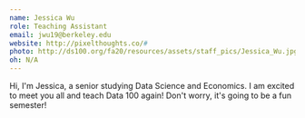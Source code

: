 ```yaml
---
name: Jessica Wu
role: Teaching Assistant
email: jwu19@berkeley.edu
website: http://pixelthoughts.co/#
photo: http://ds100.org/fa20/resources/assets/staff_pics/Jessica_Wu.jpg
oh: N/A
---
```


Hi, I'm Jessica, a senior studying Data Science and Economics. I am excited to meet you all and teach Data 100 again! Don't worry, it's going to be a fun semester!
